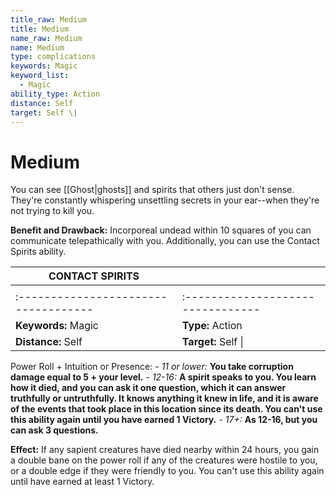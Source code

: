 ```yaml
---
title_raw: Medium
title: Medium
name_raw: Medium
name: Medium
type: complications
keywords: Magic
keyword_list:
  - Magic
ability_type: Action
distance: Self
target: Self \|
---
```


# Medium

You can see [[Ghost|ghosts]] and spirits that others just don't sense. They're constantly whispering unsettling secrets in your ear--when they're not trying to kill you.

**Benefit and Drawback:** Incorporeal undead within 10 squares of you can communicate telepathically with you. Additionally, you can use the Contact Spirits ability.

| CONTACT SPIRITS                      |                                   |
| ------------------------------------ | --------------------------------- |
|                                      |                                   |
| :----------------------------------- | :-------------------------------- |
| **Keywords:** Magic                  | **Type:** Action                  |
| **Distance:** Self                   | **Target:** Self \|               |

Power Roll + Intuition or Presence: - *11 or lower:* **You take corruption damage equal to 5 + your level.** - *12-16:* **A spirit speaks to you. You learn how it died, and you can ask it one question, which it can answer truthfully or untruthfully. It knows anything it knew in life, and it is aware of the events that took place in this location since its death. You can't use this ability again until you have earned 1 Victory.** - *17+:* **As 12-16, but you can ask 3 questions.**

**Effect:** If any sapient creatures have died nearby within 24 hours, you gain a double bane on the power roll if any of the creatures were hostile to you, or a double edge if they were friendly to you. You can't use this ability again until have earned at least 1 Victory.
